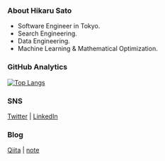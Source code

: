 ### About Hikaru Sato
- Software Engineer in Tokyo.
- Search Engineering.
- Data Engineering.
- Machine Learning & Mathematical Optimization.

### GitHub Analytics
[![Top Langs](https://github-readme-stats.vercel.app/api/top-langs/?username=hshicalu&hide=jupyter%20notebook,Vim%20script)](https://github.com/anuraghazra/github-readme-stats)

### SNS
[Twitter](https://twitter.com/hshicalu) | [LinkedIn](https://www.linkedin.com/in/hshicalu)

### Blog
[Qiita](https://qiita.com/hshicalu) | [note](https://note.com/hshicalu_art)
